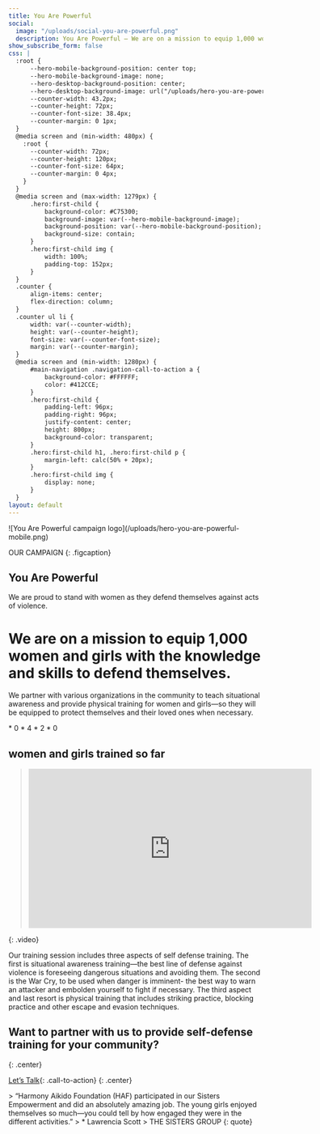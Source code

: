 ```yaml
---
title: You Are Powerful
social:
  image: "/uploads/social-you-are-powerful.png"
  description: You Are Powerful – We are on a mission to equip 1,000 women and girls with the knowledge and skills to defend themselves.
show_subscribe_form: false
css: |
  :root {
      --hero-mobile-background-position: center top;
      --hero-mobile-background-image: none;
      --hero-desktop-background-position: center;
      --hero-desktop-background-image: url("/uploads/hero-you-are-powerful.png");
      --counter-width: 43.2px;
      --counter-height: 72px;
      --counter-font-size: 38.4px;
      --counter-margin: 0 1px;
  }
  @media screen and (min-width: 480px) {
    :root {
      --counter-width: 72px;
      --counter-height: 120px;
      --counter-font-size: 64px;
      --counter-margin: 0 4px;
    }
  }
  @media screen and (max-width: 1279px) {
      .hero:first-child {
          background-color: #C75300;
          background-image: var(--hero-mobile-background-image);
          background-position: var(--hero-mobile-background-position);
          background-size: contain;
      }
      .hero:first-child img {
          width: 100%;
          padding-top: 152px;
      }
  }
  .counter {
      align-items: center;
      flex-direction: column;
  }
  .counter ul li {
      width: var(--counter-width);
      height: var(--counter-height);
      font-size: var(--counter-font-size);
      margin: var(--counter-margin);
  }
  @media screen and (min-width: 1280px) {
      #main-navigation .navigation-call-to-action a {
          background-color: #FFFFFF;
          color: #412CCE;
      }
      .hero:first-child {
          padding-left: 96px;
          padding-right: 96px;
          justify-content: center;
          height: 800px;
          background-color: transparent;
      }
      .hero:first-child h1, .hero:first-child p {
          margin-left: calc(50% + 20px);
      }
      .hero:first-child img {
          display: none;
      }
  }
layout: default
---
```


<section class="hero you-are-powerful">
![You Are Powerful campaign logo](/uploads/hero-you-are-powerful-mobile.png)

OUR CAMPAIGN
{: .figcaption}

# You Are Powerful

We are proud to stand with women as they defend themselves against acts of violence. 
</section>

# We are on a mission to equip 1,000 women and girls with the knowledge and skills to defend themselves.

We partner with various organizations in the community to teach situational awareness and provide physical training for women and girls—so they will be equipped to protect themselves and their loved ones when necessary.

<section class="counter">
* 0
* 4
* 2
* 0

## women and girls trained so far
</section>

> <iframe width="560" height="315" src="https://www.youtube-nocookie.com/embed/9EdwEYLN_XU?controls=0" frameborder="0" allowfullscreen></iframe>
{: .video}

Our training session includes three aspects of self defense training. The first is situational awareness training—the best line of defense against violence is foreseeing dangerous situations and avoiding them. The second is the War Cry, to be used when danger is imminent- the best way to warn an attacker and embolden yourself to fight if necessary. The third aspect and last resort is physical training that includes striking practice, blocking practice and other escape and evasion techniques. 

## Want to partner with us to provide self-defense training for your community?
{: .center}

[Let’s Talk](/contact){: .call-to-action}
{: .center}

<section class="hero social-proof no-padding">
> “Harmony Aikido Foundation (HAF) participated in our Sisters Empowerment and did an absolutely amazing job. The young girls enjoyed themselves so much—you could tell by how engaged they were in the different activities.”
> * Lawrencia Scott
    > THE SISTERS GROUP
{: quote}
</section>
<section class="hero image-only" style="background-image: url('/uploads/hero-you-are-powerful-footer.png')">
</section>